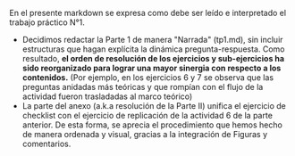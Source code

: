 En el presente markdown se expresa como debe ser leído e interpretado el trabajo práctico N°1.
- Decidimos redactar la Parte 1 de manera "Narrada" (tp1.md), sin incluir estructuras que hagan explícita la dinámica pregunta-respuesta. Como resultado, **el orden de resolución de los ejercicios y sub-ejercicios ha sido reorganizado para lograr una mayor sinergia con respecto a los contenidos.**
(Por ejemplo, en los ejercicios 6 y 7 se observa que las preguntas anidadas más teóricas y que rompían con el flujo de la actividad fueron trasladadas al marco teórico)
- La parte del anexo (a.k.a resolución de la Parte II) unifica el ejercicio de checklist con el ejercicio de replicación de la actividad 6 de la parte anterior. De esta forma, se aprecia el procedimiento que hemos hecho de manera ordenada y visual, gracias a la integración de Figuras y comentarios.